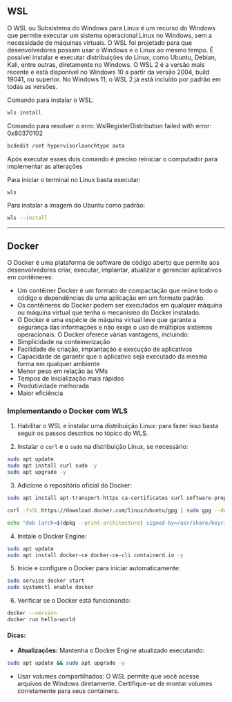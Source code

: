 
## WSL
O WSL ou Subsistema do Windows para Linux é um recurso do Windows que permite executar um sistema operacional Linux no Windows, sem a necessidade de máquinas virtuais. O WSL foi projetado para que desenvolvedores possam usar o Windows e o Linux ao mesmo tempo. É possível instalar e executar distribuições do Linux, como Ubuntu, Debian, Kali, entre outras, diretamente no Windows. O WSL 2 é a versão mais recente e está disponível no Windows 10 a partir da versão 2004, build 19041, ou superior. No Windows 11, o WSL 2 já está incluído por padrão em todas as versões.

Comando para instalar o WSL:
```bash
wls install
```

Comando para resolver o erro: WslRegisterDistribution failed with error: 0x80370102
```bash
bcdedit /set hypervisorlaunchtype auto
```

Após executar esses dois comando é preciso reiniciar o computador para implementar as alterações

Para iniciar o terminal no Linux basta executar:
```bash
wls
```

Para instalar a imagem do Ubuntu como padrão:
```bash
wls --install
```

---
## Docker
O Docker é uma plataforma de software de código aberto que permite aos desenvolvedores criar, executar, implantar, atualizar e gerenciar aplicativos em contêineres:
- Um contêiner Docker é um formato de compactação que reúne todo o código e dependências de uma aplicação em um formato padrão.
- Os contêineres do Docker podem ser executados em qualquer máquina ou máquina virtual que tenha o mecanismo do Docker instalado.
- O Docker é uma espécie de máquina virtual leve que garante a segurança das informações e não exige o uso de múltiplos sistemas operacionais.
O Docker oferece várias vantagens, incluindo:
- Simplicidade na conteinerização
- Facilidade de criação, implantação e execução de aplicativos
- Capacidade de garantir que o aplicativo seja executado da mesma forma em qualquer ambiente
- Menor peso em relação às VMs
- Tempos de inicialização mais rápidos
- Produtividade melhorada
- Maior eficiência

### Implementando o Docker com WLS

1. Habilitar o WSL e instalar uma distribuição Linux: para fazer isso basta seguir os passos descritos no tópico do WLS.

2. Instalar o `curl` e o `sudo` na distribuição Linux, se necessário:
```bash
sudo apt update
sudo apt install curl sudo -y
sudo apt upgrade -y
```

3. Adicione o repositório oficial do Docker:
```bash
sudo apt install apt-transport-https ca-certificates curl software-properties-common -y

curl -fsSL https://download.docker.com/linux/ubuntu/gpg | sudo gpg --dearmor -o /usr/share/keyrings/docker-archive-keyring.gpg

echo "deb [arch=$(dpkg --print-architecture) signed-by=/usr/share/keyrings/docker-archive-keyring.gpg] https://download.docker.com/linux/ubuntu $(lsb_release -cs) stable" | sudo tee /etc/apt/sources.list.d/docker.list > /dev/null
```

4. Instale o Docker Engine:
```bash
sudo apt update
sudo apt install docker-ce docker-ce-cli containerd.io -y
```

5. Inicie e configure o Docker para iniciar automaticamente:
```bash
sudo service docker start
sudo systemctl enable docker
```

6. Verificar se o Docker está funcionando:
```bash
docker --version
docker run hello-world
```

#### Dicas:
- **Atualizações:** Mantenha o Docker Engine atualizado executando:
```bash
sudo apt update && sudo apt upgrade -y
```

- Usar volumes compartilhados: O WSL permite que você acesse arquivos de Windows diretamente. Certifique-se de montar volumes corretamente para seus containers.

